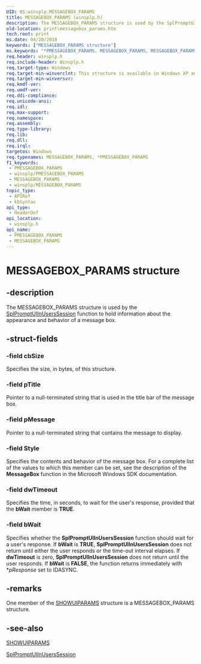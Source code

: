 ```yaml
---
UID: NS:winsplp.MESSAGEBOX_PARAMS
title: MESSAGEBOX_PARAMS (winsplp.h)
description: The MESSAGEBOX_PARAMS structure is used by the SplPromptUIInUsersSession function to hold information about the appearance and behavior of a message box.
old-location: print\messagebox_params.htm
tech.root: print
ms.date: 04/20/2018
keywords: ["MESSAGEBOX_PARAMS structure"]
ms.keywords: "*PMESSAGEBOX_PARAMS, MESSAGEBOX_PARAMS, MESSAGEBOX_PARAMS structure [Print Devices], PMESSAGEBOX_PARAMS, PMESSAGEBOX_PARAMS structure pointer [Print Devices], print.messagebox_params, spoolfnc_c70908b4-e8de-4e3e-810d-d76cf2104d91.xml, winsplp/MESSAGEBOX_PARAMS, winsplp/PMESSAGEBOX_PARAMS"
req.header: winsplp.h
req.include-header: Winsplp.h
req.target-type: Windows
req.target-min-winverclnt: This structure is available in Windows XP and later operating systems.
req.target-min-winversvr: 
req.kmdf-ver: 
req.umdf-ver: 
req.ddi-compliance: 
req.unicode-ansi: 
req.idl: 
req.max-support: 
req.namespace: 
req.assembly: 
req.type-library: 
req.lib: 
req.dll: 
req.irql: 
targetos: Windows
req.typenames: MESSAGEBOX_PARAMS, *PMESSAGEBOX_PARAMS
f1_keywords:
 - PMESSAGEBOX_PARAMS
 - winsplp/PMESSAGEBOX_PARAMS
 - MESSAGEBOX_PARAMS
 - winsplp/MESSAGEBOX_PARAMS
topic_type:
 - APIRef
 - kbSyntax
api_type:
 - HeaderDef
api_location:
 - winsplp.h
api_name:
 - PMESSAGEBOX_PARAMS
 - MESSAGEBOX_PARAMS
---
```


# MESSAGEBOX_PARAMS structure


## -description

The MESSAGEBOX_PARAMS structure is used by the <a href="/windows-hardware/drivers/ddi/winsplp/nf-winsplp-splpromptuiinuserssession">SplPromptUIInUsersSession</a> function to hold information about the appearance and behavior of a message box.

## -struct-fields

### -field cbSize

Specifies the size, in bytes, of this structure.

### -field pTitle

Pointer to a null-terminated string that is used in the title bar of the message box.

### -field pMessage

Pointer to a null-terminated string that contains the message to display.

### -field Style

Specifies the contents and behavior of the message box. For a complete list of the values to which this member can be set, see the description of the <b>MessageBox</b> function in the Microsoft Windows SDK documentation.

### -field dwTimeout

Specifies the time, in seconds, to wait for the user's response, provided that the <b>bWait</b> member is <b>TRUE</b>.

### -field bWait

Specifies whether the <b>SplPromptUIInUsersSession</b> function should wait for a user's response. If <b>bWait</b> is <b>TRUE</b>, <b>SplPromptUIInUsersSession</b> does not return until either the user responds or the time-out interval elapses. If <b>dwTimeout</b> is zero, <b>SplPromptUIInUsersSession</b> does not return until the user responds. If <b>bWait</b> is <b>FALSE</b>, the function returns immediately with *<i>pResponse</i> set to IDASYNC.

## -remarks

One member of the <a href="/windows-hardware/drivers/ddi/winsplp/ns-winsplp-showuiparams">SHOWUIPARAMS</a> structure is a MESSAGEBOX_PARAMS structure.

## -see-also

<a href="/windows-hardware/drivers/ddi/winsplp/ns-winsplp-showuiparams">SHOWUIPARAMS</a>



<a href="/windows-hardware/drivers/ddi/winsplp/nf-winsplp-splpromptuiinuserssession">SplPromptUIInUsersSession</a>

